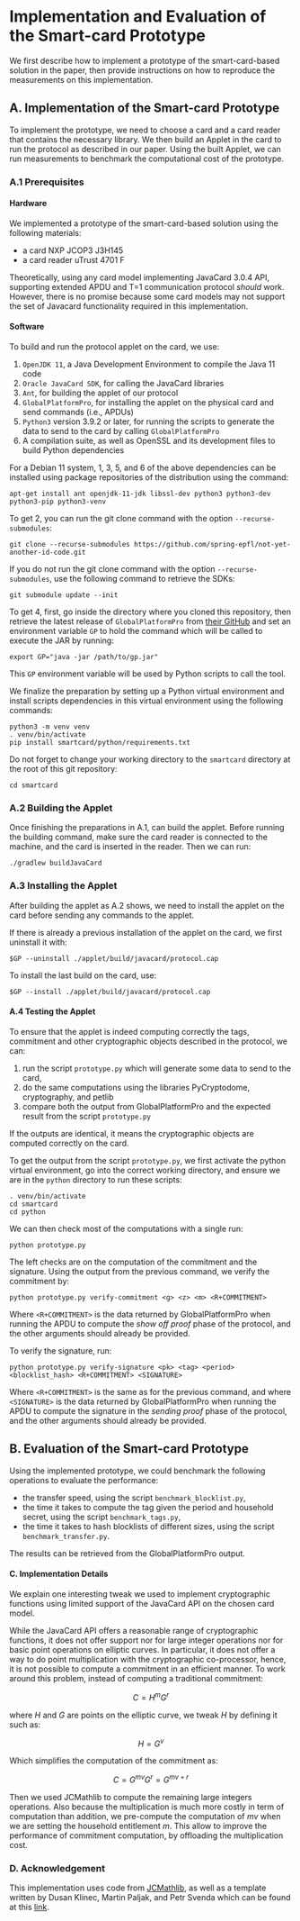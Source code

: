 # Implementation and Evaluation of the Smart-card Prototype

We first describe how to implement a prototype of the smart-card-based solution in the paper, then provide instructions on how to reproduce the measurements on this implementation. 

## A. Implementation of the Smart-card Prototype

To implement the prototype, we need to choose a card and a card reader that contains the necessary library. 
We then build an Applet in the card to run the protocol as described in our paper. 
Using the built Applet, we can run measurements to benchmark the computational cost of the prototype. 

### A.1 Prerequisites

#### Hardware

We implemented a prototype of the smart-card-based solution using the following materials: 

- a card NXP JCOP3 J3H145
- a card reader uTrust 4701 F


Theoretically, using any card model implementing JavaCard 3.0.4 API, supporting extended APDU and T=1 communication protocol *should* work.  However, there is no promise because some card models may not support the set of Javacard functionality required in this implementation.


#### Software

To build and run the protocol applet on the card, we use: 
1. `OpenJDK 11`, a Java Development Environment to compile the Java 11 code
2. `Oracle JavaCard SDK`, for calling the JavaCard libraries
3. `Ant`, for building the applet of our protocol 
4. `GlobalPlatformPro`, for installing the applet on the physical card and send commands (i.e., APDUs)
5. `Python3` version 3.9.2 or later, for running the scripts to generate the data to send to the card by calling `GlobalPlatformPro`
6. A compilation suite, as well as OpenSSL and its development files to build Python dependencies

For a Debian 11 system, 1, 3, 5, and 6 of the above dependencies can be installed using package repositories of the distribution using the command: 

```
apt-get install ant openjdk-11-jdk libssl-dev python3 python3-dev python3-pip python3-venv
```

To get 2, you can run the git clone command with the option `--recurse-submodules`: 

```
git clone --recurse-submodules https://github.com/spring-epfl/not-yet-another-id-code.git
```

If you do not run the git clone command with the option `--recurse-submodules`, use the following command to retrieve the SDKs: 

```
git submodule update --init
```

To get 4, first, go inside the directory where you cloned this repository, then retrieve the latest release of `GlobalPlatformPro` from [their GitHub](https://github.com/martinpaljak/GlobalPlatformPro) and set an environment variable `GP` to hold the command which will be called to execute the JAR by running:

```
export GP="java -jar /path/to/gp.jar"
```

This `GP` environment variable will be used by Python scripts to call the tool.

We finalize the preparation by setting up a Python virtual environment and install scripts dependencies in this virtual environment using the following commands:

```
python3 -m venv venv
. venv/bin/activate
pip install smartcard/python/requirements.txt
```

Do not forget to change your working directory to the `smartcard` directory at the root of this git repository: 
```
cd smartcard
```



### A.2 Building the Applet 

Once finishing the preparations in A.1, can build the applet. Before running the building command, make sure the card reader is connected to the machine, and the card is inserted in the reader. Then we can run: 

```
./gradlew buildJavaCard
```

### A.3 Installing the Applet

After building the applet as A.2 shows, we need to install the applet on the card before sending any commands to the applet. 

If there is already a previous installation of the applet on the card, we first uninstall it with:
```
$GP --uninstall ./applet/build/javacard/protocol.cap
```

To install the last build on the card, use: 
```
$GP --install ./applet/build/javacard/protocol.cap
```

#### A.4 Testing the Applet

To ensure that the applet is indeed computing correctly the tags, commitment and other cryptographic objects described in the protocol, we can: 
1. run the script `prototype.py` which will generate some data to send to the card,
2. do the same computations using the libraries PyCryptodome, cryptography, and petlib
3. compare both the output from GlobalPlatformPro and the expected result from the script `prototype.py`

If the outputs are identical, it means the cryptographic objects are computed correctly on the card. 

To get the output from the script `prototype.py`, we first activate the python virtual environment, go into the correct working directory, and ensure we are in the `python` directory to run these scripts: 
```
. venv/bin/activate
cd smartcard
cd python
```

We can then check most of the computations with a single run:

```
python prototype.py
```

The left checks are on the computation of the commitment and the signature. 
Using the output from the previous command, we verify the commitment by:
```
python prototype.py verify-commitment <g> <z> <m> <R+COMMITMENT>
```

Where `<R+COMMITMENT>` is the data returned by GlobalPlatformPro when running the APDU to compute the *show off proof* phase of the protocol, and the other arguments should already be provided.

To verify the signature, run:
```
python prototype.py verify-signature <pk> <tag> <period> <blocklist_hash> <R+COMMITMENT> <SIGNATURE>
```

Where `<R+COMMITMENT>` is the same as for the previous command, and where `<SIGNATURE>` is the data returned by GlobalPlatformPro when running the APDU to compute the signature in the *sending proof* phase of the protocol, and the other arguments should already be provided.




## B. Evaluation of the Smart-card Prototype

Using the implemented prototype, we could benchmark the following operations to evaluate the performance:

- the transfer speed, using the script `benchmark_blocklist.py`, 
- the time it takes to compute the tag given the period and household secret, using the script `benchmark_tags.py`, 
- the time it takes to hash blocklists of different sizes, using the script `benchmark_transfer.py`.

The results can be retrieved from the GlobalPlatformPro output.





#### C. Implementation Details

We explain one interesting tweak we used to implement cryptographic functions using limited support of the JavaCard API on the chosen card model. 

While the JavaCard API offers a reasonable range of cryptographic functions, it does not offer support nor for large integer operations nor for basic point operations on elliptic curves. In particular, it does not offer a way to do point multiplication with the cryptographic co-processor, hence, it is not possible to compute a commitment in an efficient manner. To work around this problem, instead of computing a traditional commitment:

$$ C = H^m G^r $$

where $H$ and $G$ are points on the elliptic curve, we tweak $H$ by defining it such as:

$$ H = G^v $$

Which simplifies the computation of the commitment as:

$$ C = G^{mv} G ^r = G^{mv + r} $$

Then we used JCMathlib to compute the remaining large integers operations. Also because the multiplication is much more costly in term of computation than addition, we pre-compute the computation of $mv$ when we are setting the household entitlement $m$. This allow to improve the performance of commitment computation, by offloading the multiplication cost.


### D. Acknowledgement 
This implementation uses code from [JCMathlib](https://github.com/OpenCryptoProject/JCMathLib), as well as a template written by Dusan Klinec, Martin Paljak, and Petr Svenda which can be found at this [link](https://github.com/ph4r05/javacard-gradle-template).

